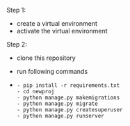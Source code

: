 Step 1:
  - create a virtual environment
  - activate the virtual environment


Step 2:
  - clone this repository
  - run following commands

  - 
        - pip install -r requirements.txt
        - cd newproj
        - python manage.py makemigrations
        - python manage.py migrate
        - python manage.py createsuperuser
        - python manage.py runserver


  

